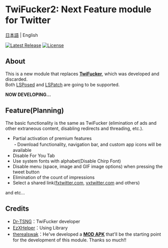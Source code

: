 # TwiFucker2: Next Feature module for Twitter

[日本語](README.md) | English

[![Latest Release](https://img.shields.io/github/v/release/soralis0912/TwiFucker2?label=latest)](https://github.com/Chipppppppppp/soralis0912/TwiFucker2/latest)
[![License](https://img.shields.io/badge/License-MIT-yellow.svg)](https://github.com/soralis0912/TwiFucker2/blob/master/LICENSE)

## About
This is a new module that replaces [**TwiFucker**](https://github.com/Dr-TSNG/TwiFucker), which was developed and discarded.  
Both [LSPosed](https://github.com/LSPosed/LSPosed) and [LSPatch](https://github.com/LSPosed/LSPatch) are going to be supported.

**NOW DEVELOPING…**

## Feature(Planning)
The basic functionality is the same as TwiFucker (elimination of ads and other extraneous content, disabling redirects and threading, etc.).
- Partial activation of premium features  
  ・Download functionality, navigation bar, and custom app icons will be available
- Disable For You Tab
- Use system fonts with alphabet(Disable Chirp Font)
- Disable menu (space, image and GIF image options) when pressing the tweet button
- Elimination of the count of impressions
- Select a shared link([fxtwitter.com](https://github.com/FixTweet/FxTwitter), [vxtwitter.com](https://github.com/dylanpdx/BetterTwitFix) and others)

and etc…

<!--
## Report Problem
If you find any new bugs or fixes, please report them [here](https://github.com/soralis0912/TwiFucker2/issues/new/choose).
-->

## Credits
- [Dr-TSNG](https://github.com/Dr-TSNG)：TwiFucker developer
- [EzXHelper](https://github.com/KyuubiRan/EzXHelper)：Using Library
- [therealswak](https://t.me/therealswak)：He've developed a [**MOD APK**](https://t.me/TwiFuckerDiscussion/26250) that'll be the starting point for the development of this module. Thanks so much!!
